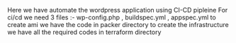 Here we have automate the wordpress application using CI-CD pipleine
For ci/cd we need 3 files :- wp-config.php , buildspec.yml , appspec.yml
to create ami we have the code in packer directory
to create the infrastructure we have all the required codes in terraform directory
